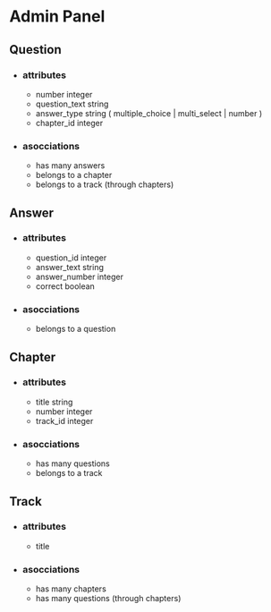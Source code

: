 # Admin Panel

## Question

- ### attributes

  - number        integer
  - question_text string
  - answer_type   string  ( multiple_choice | multi_select | number )
  - chapter_id    integer

- ### asocciations

  - has many answers
  - belongs to a chapter
  - belongs to a track (through chapters)

## Answer

- ### attributes

  - question_id   integer
  - answer_text   string
  - answer_number integer
  - correct       boolean

- ### asocciations

  - belongs to a question

## Chapter

- ### attributes

  - title     string
  - number    integer
  - track_id   integer

- ### asocciations

  - has many questions
  - belongs to a track

## Track

- ### attributes

  - title

- ### asocciations

  - has many chapters
  - has many questions (through chapters)
